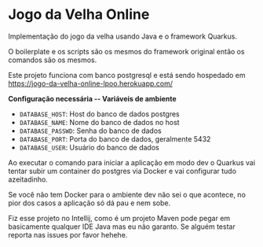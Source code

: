 # Jogo da Velha Online

Implementação do jogo da velha usando Java e o framework Quarkus.

O boilerplate e os scripts são os mesmos do framework original então os comandos são os mesmos.

Este projeto funciona com banco postgresql e está sendo hospedado em https://jogo-da-velha-online-lpoo.herokuapp.com/

**Configuração necessária -- Variáveis de ambiente**
- `DATABASE_HOST`: Host do banco de dados postgres
- `DATABASE_NAME`: Nome do banco de dados no host
- `DATABASE_PASSWD`: Senha do banco de dados
- `DATABASE_PORT`: Porta do banco de dados, geralmente 5432
- `DATABASE_USER`: Usuário do banco de dados

Ao executar o comando para iniciar a aplicação em modo dev o Quarkus vai tentar subir um container do postgres via Docker e vai configurar tudo azeitadinho.

Se você não tem Docker para o ambiente dev não sei o que acontece, no pior dos casos a aplicação só dá pau e nem sobe.

Fiz esse projeto no Intellij, como é um projeto Maven pode pegar em basicamente qualquer IDE Java mas eu não garanto. Se alguém testar reporta nas issues por favor hehehe.

